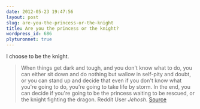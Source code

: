 ```yaml
---
date: 2012-05-23 19:47:56
layout: post
slug: are-you-the-princess-or-the-knight
title: Are you the princess or the knight?
wordpress_id: 686
plyturonnet: true
---
```


I choose to be the knight.



> When things get dark and tough, and you don't know what to do, you can either sit down and do nothing but wallow in self-pity and doubt, or you can stand up and decide that even if you don't know what you're going to do, you're going to take life by storm. In the end, you can decide if you're going to be the princess waiting to be rescued, or the knight fighting the dragon.
Reddit User _Jehosh_. [Source](http://www.reddit.com/r/GetMotivated/comments/u1fq7/i_had_a_realization_today_that_i_shared_on/)



